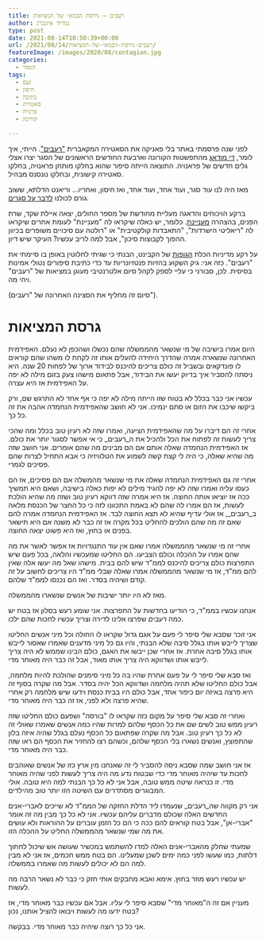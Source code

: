 ```yaml
---
title: רעבים – גירסת הבמאי של המציאות
author: נמרוד איזנברג
type: post
date: 2021-08-14T10:50:39+00:00
url: /2021/08/14/רעבים-גירסת-הבמאי-של-המציאות/
featureImage: /images/2020/08/contagion.jpg
categories:
  - הומור
tags:
  - זעם
  - חיסון
  - כתיבה
  - סאטירה
  - פרנויה
  - קורונה

---
```

לפני שנה פרסמתי באתר בלי פאניקה את הסאטירה המקאברית ["רעבים"][1]. הייתי, איך לומר, [די מודאג][2] מהתפשטות הקורונה וארבעת החודשים הראשונים של הסגר יצרו אצלי גלים חדשים של פראנויה. התוצאה הייתה סיפור שהוא בחלקו מותחן פראנויה, בחלקו סאטירה קישונית, ובחלקו נונסנס מבהיל.

מאז היה לנו עוד סגר, ועוד אחד, ועוד אחד, ואז חיסון, ואחריו&#8230; וריאנט הדלתא, ששוב גורם לכולנו [לדבר על סגרים][3].

ברקע הויכוחים והדאגה מעליית מחודשת של מספר החולים, יצאה איילת שקד, שרת הפנים, בהצהרה [מעניינת][4]. כלומר, יש כאלה שיקראו לה "מעניינת" לעומת אחרים שיקראו לה "ריאליטי הישרדות", "התאבדות קולקטיבית" או "רולטה עם סיכויים משופרים בכיוון ההפוך לקבוצות סיכון", אבל למה לריב עכשיו? העיקר שיש דיון.

על רקע מדיניות הכלת [הגופות][5] של הקבינט, הבנתי כי שגיתי לחלוטין באופן בו סיימתי את "רעבים". כזה אני: גיק השקוע בהזיות פנטזיונריות עד כדי כתיבת סיפורים נטולי אמינות בסיסית. לכן, סבורני כי עליי לספק לקהל סיום אלטרנטיבי מעוגן במציאות של "רעבים" ויהי מה.

(סיום זה מחליף את הסצינה האחרונה של "רעבים").

# גרסת המציאות

היום אמרו בישיבה של מי שנשאר מהממשלה שהם נכשלו ושהכפן לא נעלם. האפידמית האחרונה שנשארה אמרה שהדרך היחידה להעלים אותו זה לקחת לו משהו שהם קוראים לו פונדקאים ובשביל זה כולם צריכים להיכנס לבידוד ארוך של לפחות 20 שנה. היא ניסתה להסביר איך בדיוק יעשו את הבידוד, אבל פתאום מישהו צעק בזום מילה לא יפה על האפידמית אז היא עצרה.

עכשיו אני כבר בכלל לא בטוח שזו הייתה מילה לא יפה כי אף אחד לא התרגש שם, ורק ביקשו שיכבו את הזום או סתם ינמיכו. אני לא חושב שהאפידמית הנחמדה אהבה את זה כל כך.

אחרי זה הם דיברו על מה שהאפידמית הציעה, ואמרו שזה לא רעיון טוב בכלל ומה שהכי צריך לעשות זה לפתוח את הכל ולהכיל את ה_רעבים_ כי אי אפשר לסגור יותר את כולם. אז האפידמית הנחמדה שאלה אותם אם הם מבינים מה שהם אומרים. אני חושב שזה מה שהיא שאלה, כי היה לי קצת קשה לשמוע את הטלוויזיה כי אבא התחיל לצרוח שהם פסיכים לגמרי.

אחרי זה גם האפידמית הנחמדה שאלה את מי שנשאר מהמשלה אם הם פסיכים, אז הם כעסו עליה ואמרו שזה לא יפה להגיד מילים לא יפות כאלה בישיבה, ושאם היא תמשיך ככה אז יוציאו אותה החוצה. אז היא אמרה שזה דווקא רעיון טוב ושזה מה שהיא הולכת לעשות, אז הם אמרו לה שהם לא באמת התכוונו לזה כי כל החצר של הכנסת מלאה ב_רעבים_, אז אולי עדיף שהיא לא תצא החוצה לבד. אז האפידמית הנחמדה אמרה להם שאם זה מה שהם הולכים להחליט בכל מקרה אז זה כבר לא משנה אם היא תישאר בפנים או בחוץ, ואז היא פשוט יצאה החוצה.

אחרי זה מי שנשאר מהממשלה אמרו שאם אין עוד התנגדויות אז אפשר לאשר את מה שהם אמרו על ההכלה וכולם הצביעו. הם החליטו שמעכשיו והלאה, בכל פעם שיש התפרצות כולם צריכים להיכנס לממ"ד שיש להם בבית. מישהו שאל מה יעשו אלה שאין להם ממ"ד, אז מי שנשאר מהממשלה אמרו שאלה שבלי ממ"ד היו צריכים לחשוב על זה קודם ושיהיה בסדר. ואז הם נכנסו לממ"ד שלהם.

מאז לא היו יותר ישיבות של אנשים שנשארו מהממשלה.

אנחנו עכשיו בממ"ד, כי הודיעו בחדשות על התפרצות. אני שומע רעש בסלון אז בטח יש כמה _רעבים_ שפרצו אלינו לדירה וצריך עכשיו לחכות שהם ילכו.

אני זוכר שסבא שלי סיפר לי פעם על אגם גדול שקראו לו החולה וכל מיני אנשים החליטו שצריך לייבש אותו בגלל סיבה שלא הבנתי, והיו גם כל מיני מדענים שאמרו שאסור לייבש אותו בגלל סיבה אחרת. אז אחרי שכן ייבשו את האגם, כולם הבינו שממש לא היה צריך לייבש אותו ושדווקא היה צריך אותו מאוד, אבל זה כבר היה מאוחר מדי.

ואז סבא שלי סיפר לי על פעם אחרת שהיו בה כל מיני סימנים שהולכת להיות מלחמה, אבל כולם החליטו שלא תהיה מלחמה ושדווקא הכל יהיה בסדר. אבל מה שקרה בסוף זה היא פרצה באיזה יום כיפור אחד, אבל כולם היו בבית כנסת וידעו שיש מלחמה רק אחרי שהיא פרצה ולא לפני, אז זה כבר היה מאוחר מדי.

ואחרי זה סבא שלי סיפר על מקום כזה שקראו לו "בורסה" ושפעם כולם החליטו שזה רעיון ממש טוב לשים שם את כל הכסף שלהם למרות שהיו כמה אנשים שאמרו שאולי זה לא כל כך רעיון טוב. אבל מה שקרה שפתאום כל הכסף נעלם בגלל שהיה איזה בלון שהתפוצץ, ואנשים נשארו בלי הכסף שלהם, וכשהם רצו להחזיר את הכסף הם ראו שזה כבר היה מאוחר מדי.

אז אני חושב שמה שסבא ניסה להסביר לי זה שאנחנו מין ארץ כזו של אנשים שאוהבים לחכות עד שיהיה מאוחר מדי כדי שבטוח נדע מה היה צריך לעשות לפני שהיה מאוחר מדי. זו כנראה שיטה ממש טובה, אבל אני לא כל כך הבנתי למה היא טובה. אולי המבוגרים מסתדרים עם השיטה הזו יותר טוב מהילדים.

אני רק מקווה שה_רעבים_ שנעמדו ליד הדלת החזקה של הממ"ד לא שייכים לאברי-אנים החדשים האלה שכולם מדברים עליהם עכשיו. אני לא כל כך מבין מה זה אומר "אברי-אן", אבל בטח קוראים להם ככה כי הם כל הזמן עוברים על ההוראות ולא עושים את מה שמי שנשאר מהממשלה החליט על ההכלה הזו.

שמעתי שחלק מהאברי-אנים האלה למדו להשתמש במכשיר שעושה אש שיכול לחתוך דלתות, כמו שעשו לפני כמה ימים לשכן שמעלינו. הם בטח ממש חכמים, אז אני לא מבין למה הם לא יכולים לעשות מה שאמרו בממשלה.

יש עכשיו רעש מוזר בחוץ. אימא ואבא מחבקים אותי חזק כי כבר לא נשאר הרבה מה לעשות.

מעניין אם זה ה"מאוחר מדי" שסבא סיפר לי עליו. אבל אם עכשיו כבר מאוחר מדי, אז בטח ידעו מה לעשות ויבואו להציל אותנו, נכון?

אני כל כך רוצה שיהיה כבר מאוחר מדי. בבקשה.

 [1]: http://www.blipanika.co.il/?p=4843
 [2]: /2020/08/25/%d7%a8%d7%a2%d7%91%d7%99%d7%9d-%d7%a1%d7%99%d7%a4%d7%95%d7%a8/
 [3]: https://www.srugim.co.il/589103-%D7%9C%D7%A7%D7%A8%D7%90%D7%AA-%D7%A1%D7%92%D7%A8-%D7%9E%D7%A1%D7%A4%D7%A8-%D7%97%D7%95%D7%9C%D7%99-%D7%94%D7%A7%D7%95%D7%A8%D7%95%D7%A0%D7%94-%D7%9C%D7%90-%D7%A0%D7%A2%D7%A6%D7%A8
 [4]: https://www.ynet.co.il/news/article/rj00hs8xlk
 [5]: /2020/03/16/%d7%91%d7%9c%d7%99-%d7%a4%d7%90%d7%a0%d7%99%d7%a7%d7%94/

